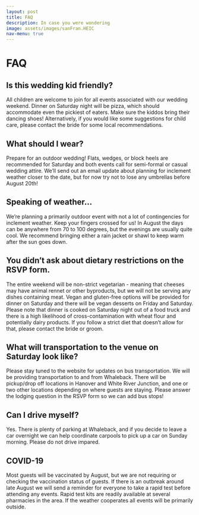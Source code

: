 ```yaml
---
layout: post
title: FAQ
description: In case you were wondering
image: assets/images/sanFran.HEIC
nav-menu: true
---
```


# FAQ

## Is this wedding kid friendly? 
All children are welcome to join for all events associated with our wedding weekend. Dinner on Saturday night will be pizza, which should accommodate even the pickiest of eaters. Make sure the kiddos bring their dancing shoes! Alternatively, if you would like some suggestions for child care, please contact the bride for some local recommendations. 

## What should I wear? 
Prepare for an outdoor wedding! Flats, wedges, or block heels are recommended for Saturday and both events call for semi-formal or casual wedding attire. We’ll send out an email update about planning for inclement weather closer to the date, but for now try not to lose any umbrellas before August 20th! 

## Speaking of weather…
We’re planning a primarily outdoor event with not a lot of contingencies for inclement weather. Keep your fingers crossed for us! In August the days can be anywhere from 70 to 100 degrees, but the evenings are usually quite cool. We recommend bringing either a rain jacket or shawl to keep warm after the sun goes down. 

## You didn’t ask about dietary restrictions on the RSVP form. 
The entire weekend will be non-strict vegetarian - meaning that cheeses may have animal rennet or other byproducts, but we will not be serving any dishes containing meat. Vegan and gluten-free options will be provided for dinner on Saturday and there will be vegan desserts on Friday and Saturday. Please note that dinner is cooked on Saturday night out of a food truck and there is a high likelihood of cross-contamination with wheat flour and potentially dairy products. If you follow a strict diet that doesn’t allow for that, please contact the bride or groom.  

## What will transportation to the venue on Saturday look like? 
Please stay tuned to the website for updates on bus transportation. We will be providing transportation to and from Whaleback. There will be pickup/drop off locations  in Hanover and White River Junction, and one or two other locations depending on where guests are staying. Please answer the lodging question in the RSVP form so we can add bus stops! 

## Can I drive myself? 
Yes. There is plenty of parking at Whaleback, and if you decide to leave a car overnight we can help coordinate carpools to pick up a car on Sunday morning. Please do not drive impared. 

## COVID-19
Most guests will be vaccinated by August, but we are not requiring or checking the vaccination status of guests. If there is an outbreak around late August we will send a reminder for everyone to take a rapid test before attending any events. Rapid test kits are readily available at several pharmacies in the area. If the weather cooperates all events will be primarily outside. 




